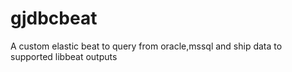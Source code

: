 # gjdbcbeat
A custom elastic beat to query from oracle,mssql and ship data to supported libbeat outputs
